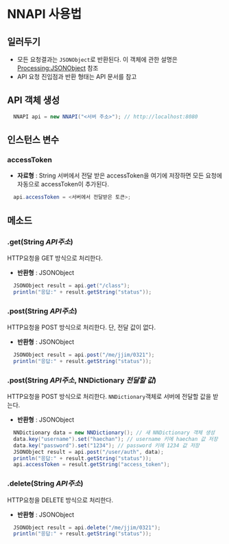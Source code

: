 # NNAPI 사용법

## 일러두기
- 모든 요청결과는 `JSONObject`로 반환된다. 이 객체에 관한 설명은 [Processing:JSONObject] 참조
- API 요청 진입점과 반환 형태는 API 문서를 참고

## API 객체 생성
```java
  NNAPI api = new NNAPI("<서버 주소>"); // http://localhost:8080
```

## 인스턴스 변수

### accessToken
- __자료형__ : String
서버에서 전달 받은 accessToken을 여기에 저장하면 모든 요청에 자동으로 accessToken이 추가된다.
```java
  api.accessToken = <서버에서 전달받은 토큰>;
```

## 메소드

### .__get__(String _API주소_)
HTTP요청을 GET 방식으로 처리한다.
- __반환형__ : JSONObject
```java
  JSONObject result = api.get("/class");
  println("응답:" + result.getString("status"));
```

### .__post__(String _API주소_)
HTTP요청을 POST 방식으로 처리한다. 단, 전달 값이 없다.
- __반환형__ : JSONObject
```java
  JSONObject result = api.post("/me/jjim/0321");
  println("응답:" + result.getString("status"));
```

### .__post__(String _API주소_, NNDictionary _전달할 값_)
HTTP요청을 POST 방식으로 처리한다. `NNDictionary`객체로 서버에 전달할 값을 받는다.
- __반환형__ : JSONObject
```java
  NNDictionary data = new NNDictionary(); // 새 NNDictionary 객체 생성
  data.key("username").set("haechan"); // username 키에 haechan 값 저장
  data.key("password").set("1234"); // password 키에 1234 값 저장
  JSONObject result = api.post("/user/auth", data);
  println("응답:" + result.getString("status"));
  api.accessToken = result.getString("access_token");
```

### .__delete__(String _API주소_)
HTTP요청을 DELETE 방식으로 처리한다.
- __반환형__ : JSONObject
```java
  JSONObject result = api.delete("/me/jjim/0321");
  println("응답:" + result.getString("status"));
```



[Processing:JSONObject]: https://processing.org/reference/JSONObject.html